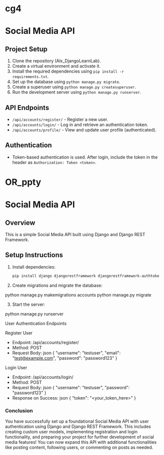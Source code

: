 # cg4

# Social Media API

## Project Setup

1. Clone the repository (Alx_DjangoLearnLab).
2. Create a virtual environment and activate it.
3. Install the required dependencies using `pip install -r requirements.txt`.
4. Set up the database using `python manage.py migrate`.
5. Create a superuser using `python manage.py createsuperuser`.
6. Run the development server using `python manage.py runserver`.

## API Endpoints

- `/api/accounts/register/` - Register a new user.
- `/api/accounts/login/` - Log in and retrieve an authentication token.
- `/api/accounts/profile/` - View and update user profile (authenticated).

## Authentication
- Token-based authentication is used. After login, include the token in the header as `Authorization: Token <token>`.


# OR_ppty

# Social Media API

## Overview

This is a simple Social Media API built using Django and Django REST Framework.

## Setup Instructions

1. Install dependencies:
   
   ```bash
   pip install django djangorestframework djangorestframework-authtoken

2. Create migrations and migrate the database:

python manage.py makemigrations accounts
python manage.py migrate

3. Start the server:

python manage.py runserver

User Authentication Endpoints

Register User

- Endpoint: /api/accounts/register/
- Method: POST
- Request Body:
json
{
  "username": "testuser",
  "email": "test@example.com",
  "password": "password123"
}

Login User
- Endpoint: /api/accounts/login/
- Method: POST
- Request Body:
json
{
  "username": "testuser",
  "password": "password123"
}
- Response on Success:
json
{
  "token": "<your_token_here>"
}

### Conclusion

You have successfully set up a foundational Social Media API with user authentication using Django and Django REST Framework. This includes creating custom user models, implementing registration and login functionality, and preparing your project for further development of social media features! You can now expand this API with additional functionalities like posting content, following users, or commenting on posts as needed.